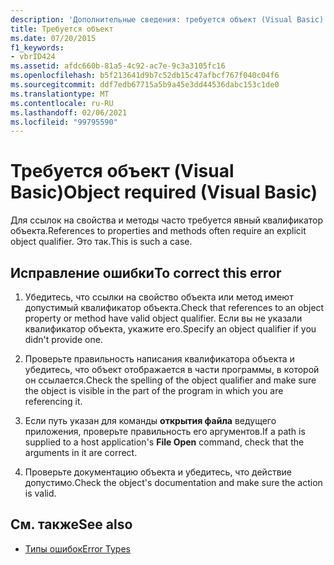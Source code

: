 ```yaml
---
description: 'Дополнительные сведения: требуется объект (Visual Basic)'
title: Требуется объект
ms.date: 07/20/2015
f1_keywords:
- vbrID424
ms.assetid: afdc660b-81a5-4c92-ac7e-9c3a3105fc16
ms.openlocfilehash: b5f213641d9b7c52db15c47afbcf767f040c04f6
ms.sourcegitcommit: ddf7edb67715a5b9a45e3dd44536dabc153c1de0
ms.translationtype: MT
ms.contentlocale: ru-RU
ms.lasthandoff: 02/06/2021
ms.locfileid: "99795590"
---
```

# <a name="object-required-visual-basic"></a><span data-ttu-id="c96c0-103">Требуется объект (Visual Basic)</span><span class="sxs-lookup"><span data-stu-id="c96c0-103">Object required (Visual Basic)</span></span>

<span data-ttu-id="c96c0-104">Для ссылок на свойства и методы часто требуется явный квалификатор объекта.</span><span class="sxs-lookup"><span data-stu-id="c96c0-104">References to properties and methods often require an explicit object qualifier.</span></span> <span data-ttu-id="c96c0-105">Это так.</span><span class="sxs-lookup"><span data-stu-id="c96c0-105">This is such a case.</span></span>  
  
## <a name="to-correct-this-error"></a><span data-ttu-id="c96c0-106">Исправление ошибки</span><span class="sxs-lookup"><span data-stu-id="c96c0-106">To correct this error</span></span>  
  
1. <span data-ttu-id="c96c0-107">Убедитесь, что ссылки на свойство объекта или метод имеют допустимый квалификатор объекта.</span><span class="sxs-lookup"><span data-stu-id="c96c0-107">Check that references to an object property or method have valid object qualifier.</span></span> <span data-ttu-id="c96c0-108">Если вы не указали квалификатор объекта, укажите его.</span><span class="sxs-lookup"><span data-stu-id="c96c0-108">Specify an object qualifier if you didn't provide one.</span></span>  
  
2. <span data-ttu-id="c96c0-109">Проверьте правильность написания квалификатора объекта и убедитесь, что объект отображается в части программы, в которой он ссылается.</span><span class="sxs-lookup"><span data-stu-id="c96c0-109">Check the spelling of the object qualifier and make sure the object is visible in the part of the program in which you are referencing it.</span></span>  
  
3. <span data-ttu-id="c96c0-110">Если путь указан для команды **открытия файла** ведущего приложения, проверьте правильность его аргументов.</span><span class="sxs-lookup"><span data-stu-id="c96c0-110">If a path is supplied to a host application's **File Open** command, check that the arguments in it are correct.</span></span>  
  
4. <span data-ttu-id="c96c0-111">Проверьте документацию объекта и убедитесь, что действие допустимо.</span><span class="sxs-lookup"><span data-stu-id="c96c0-111">Check the object's documentation and make sure the action is valid.</span></span>  
  
## <a name="see-also"></a><span data-ttu-id="c96c0-112">См. также</span><span class="sxs-lookup"><span data-stu-id="c96c0-112">See also</span></span>

- [<span data-ttu-id="c96c0-113">Типы ошибок</span><span class="sxs-lookup"><span data-stu-id="c96c0-113">Error Types</span></span>](../../programming-guide/language-features/error-types.md)
